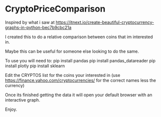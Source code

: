 # CryptoPriceComparison

Inspired by what i saw at https://itnext.io/create-beautiful-cryptocurrency-graphs-in-python-bec7b9cbc21a

I created this to do a relative comparison between coins that im interested in.

Maybe this can be useful for someone else looking to do the same.

To use you will need to:
pip install pandas
pip install pandas_datareader
pip install plotly
pip install sklearn

Edit the CRYPTOS list for the coins your interested in (use https://finance.yahoo.com/cryptocurrencies/ for the correct names less the currency)

Once its finished getting the data it will open your default browser with an interactive graph.

Enjoy.
